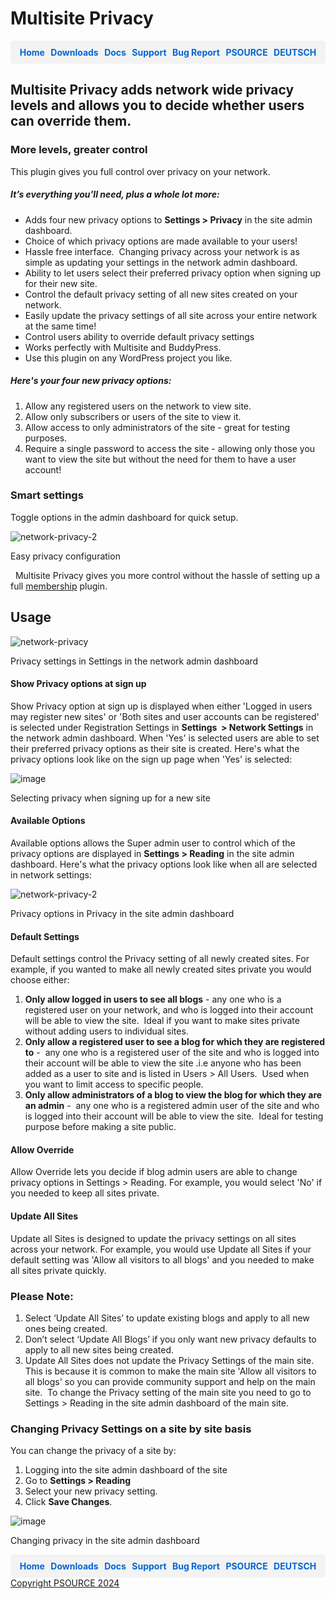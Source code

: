 # Multisite Privacy

<div style="display: flex; justify-content: space-around; background-color: #f3f3f3; padding: 10px; border-radius: 5px;">
  <a href="https://cp-psource.github.io/ps-multisite-privacy/" style="text-decoration: none; color: #0366d6; font-weight: bold;">Home</a>
  <a href="https://github.com/cp-psource/ps-multisite-privacy/releases" style="text-decoration: none; color: #0366d6; font-weight: bold;">Downloads</a>
  <a href="https://github.com/cp-psource/ps-multisite-privacy/wiki" style="text-decoration: none; color: #0366d6; font-weight: bold;">Docs</a>
  <a href="https://github.com/cp-psource/ps-multisite-privacy/discussions" style="text-decoration: none; color: #0366d6; font-weight: bold;">Support</a>
  <a href="https://github.com/cp-psource/ps-multisite-privacy/issues" style="text-decoration: none; color: #0366d6; font-weight: bold;">Bug Report</a>
  <a href="https://github.com/cp-psource/ps-multisite-privacy/psource.html" style="text-decoration: none; color: #0366d6; font-weight: bold;">PSOURCE</a>
  <a href="https://cp-psource.github.io/ps-multisite-privacy/readme-de.html" style="text-decoration: none; color: #0366d6; font-weight: bold;">DEUTSCH</a> 
</div>

## Multisite Privacy adds network wide privacy levels and allows you to decide whether users can override them.

### More levels, greater control

This plugin gives you full control over privacy on your network.  

##### It’s everything you'll need, plus a whole lot more:

*   Adds four new privacy options to **Settings > Privacy** in the site admin dashboard.
*   Choice of which privacy options are made available to your users!
*   Hassle free interface.  Changing privacy across your network is as simple as updating your settings in the network admin dashboard.
*   Ability to let users select their preferred privacy option when signing up for their new site.
*   Control the default privacy setting of all new sites created on your network.
*   Easily update the privacy settings of all site across your entire network at the same time!
*   Control users ability to override default privacy settings
*   Works perfectly with Multisite and BuddyPress.
*   Use this plugin on any WordPress project you like.

##### Here's your four new privacy options:

1.  Allow any registered users on the network to view site.
2.  Allow only subscribers or users of the site to view it.
3.  Allow access to only administrators of the site - great for testing purposes.
4.  Require a single password to access the site - allowing only those you want to view the site but without the need for them to have a user account!

### Smart settings

Toggle options in the admin dashboard for quick setup. 

![network-privacy-2](images/network-privacy-2.png)

 Easy privacy configuration

   Multisite Privacy gives you more control without the hassle of setting up a full [membership](https://cp-psource.github.io/mitgliedschaften-pro/) plugin.

## Usage

![network-privacy](images/network-privacy.png)

 Privacy settings in Settings in the network admin dashboard

#### Show Privacy options at sign up

Show Privacy option at sign up is displayed when either 'Logged in users may register new sites' or 'Both sites and user accounts can be registered' is selected under Registration Settings in **Settings  > Network Settings** in the network admin dashboard. When 'Yes' is selected users are able to set their preferred privacy options as their site is created. Here's what the privacy options look like on the sign up page when 'Yes' is selected: 

![image](images/privacy62.jpg)

 Selecting privacy when signing up for a new site

#### Available Options

Available options allows the Super admin user to control which of the privacy options are displayed in **Settings > Reading** in the site admin dashboard. Here's what the privacy options look like when all are selected in network settings: 

![network-privacy-2](images/network-privacy-2.png)

 Privacy options in Privacy in the site admin dashboard

#### Default Settings

Default settings control the Privacy setting of all newly created sites. For example, if you wanted to make all newly created sites private you would choose either:

1.  **Only allow logged in users to see all blogs** - any one who is a registered user on your network, and who is logged into their account will be able to view the site.  Ideal if you want to make sites private without adding users to individual sites.
2.  **Only allow a registered user to see a blog for which they are registered to** -  any one who is a registered user of the site and who is logged into their account will be able to view the site .i.e anyone who has been added as a user to site and is listed in Users > All Users.  Used when you want to limit access to specific people.
3.  **Only allow administrators of a blog to view the blog for which they are an admin** -  any one who is a registered admin user of the site and who is logged into their account will be able to view the site.  Ideal for testing purpose before making a site public.

#### Allow Override

Allow Override lets you decide if blog admin users are able to change privacy options in Settings > Reading. For example, you would select 'No' if you needed to keep all sites private.

#### Update All Sites

Update all Sites is designed to update the privacy settings on all sites across your network. For example, you would use Update all Sites if your default setting was 'Allow all visitors to all blogs' and you needed to make all sites private quickly.

### Please Note:

1.  Select ‘Update All Sites’ to update existing blogs and apply to all new ones being created.
2.  Don’t select ‘Update All Blogs’ if you only want new privacy defaults to apply to all new sites being created.
3.  Update All Sites does not update the Privacy Settings of the main site.  This is because it is common to make the main site 'Allow all visitors to all blogs' so you can provide community support and help on the main site.  To change the Privacy setting of the main site you need to go to Settings > Reading in the site admin dashboard of the main site.

### Changing Privacy Settings on a site by site basis

You can change the privacy of a site by: 
1. Logging into the site admin dashboard of the site 
2. Go to **Settings > Reading** 
3. Select your new privacy setting. 
4. Click **Save Changes**. 

![image](images/privacy64.jpg)

 Changing privacy in the site admin dashboard

<div style="display: flex; justify-content: space-around; background-color: #f3f3f3; padding: 10px; border-radius: 5px;">
  <a href="https://cp-psource.github.io/ps-multisite-privacy/" style="text-decoration: none; color: #0366d6; font-weight: bold;">Home</a>
  <a href="https://github.com/cp-psource/ps-multisite-privacy/releases" style="text-decoration: none; color: #0366d6; font-weight: bold;">Downloads</a>
  <a href="https://github.com/cp-psource/ps-multisite-privacy/wiki" style="text-decoration: none; color: #0366d6; font-weight: bold;">Docs</a>
  <a href="https://github.com/cp-psource/ps-multisite-privacy/discussions" style="text-decoration: none; color: #0366d6; font-weight: bold;">Support</a>
  <a href="https://github.com/cp-psource/ps-multisite-privacy/issues" style="text-decoration: none; color: #0366d6; font-weight: bold;">Bug Report</a>
  <a href="https://github.com/cp-psource/ps-multisite-privacy/psource.html" style="text-decoration: none; color: #0366d6; font-weight: bold;">PSOURCE</a>
  <a href="https://cp-psource.github.io/ps-multisite-privacy/readme-de.html" style="text-decoration: none; color: #0366d6; font-weight: bold;">DEUTSCH</a> 
</div>

<div>
 <a href="https://github.com/cp-psource">Copyright PSOURCE 2024</a>
</div>